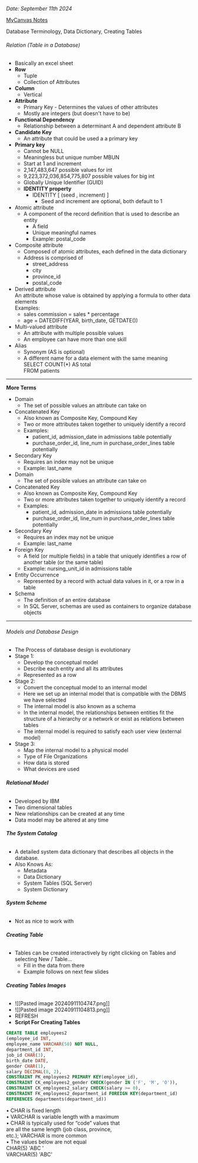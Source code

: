 *Date: September 11th 2024*

[MyCanvas Notes](https://mycanvas.mohawkcollege.ca/courses/107243/files/20878080?module_item_id=5880239)

Database Terminology, 
Data Dictionary, 
Creating Tables

###### Relation (Table in a Database)
- Basically an excel sheet 
- **Row**
	- Tuple
	- Collection of Attributes 
- **Column**
	- Vertical 
- **Attribute**
	- Primary Key - Determines the values of other attributes
	- Mostly are integers (but doesn't have to be)
- **Functional Dependency**
	- Relationship between a determinant A and dependent attribute B
- **Candidate Key**
	- An attribute that could be used a a primary key 
- **Primary key**
	- Cannot be NULL
	- Meaningless but unique number MBUN
	- Start at 1 and increment 
	- 2,147,483,647 possible values for int
	- 9,223,372,036,854,775,807 possible values for big int
	- Globally Unique Identifier (GUID)
	- **IDENTITY property** 
		- IDENTITY [ (seed , increment) ]  
			- Seed and increment are optional, both default to 1
- Atomic attribute  
	- A component of the record definition that is used to describe an entity  
		- A field  
		- Unique meaningful names  
		- Example: postal_code  
 - Composite attribute  
	- Composed of atomic attributes, each defined in the data dictionary  
	- Address is comprised of  
		- street_address  
		- city  
		- province_id  
		- postal_code
- Derived attribute  
	An attribute whose value is obtained by applying a formula to other data elements  
	Examples:  
	- sales commission = sales * percentage  
	- age = DATEDIFF(YEAR, birth_date, GETDATE())  
- Multi-valued attribute  
	- An attribute with multiple possible values  
	- An employee can have more than one skill  
- Alias  
	- Synonym (AS is optional)  
	- A different name for a data element with the same meaning  
	SELECT COUNT(*) AS total  
	FROM patients

---

**More Terms**
- Domain  
	- The set of possible values an attribute can take on  
- Concatenated Key  
	- Also known as Composite Key, Compound Key  
	- Two or more attributes taken together to uniquely identify a record  
	- Examples:  
		-  patient_id, admission_date in admissions table potentially  
		- purchase_order_id, line_num in purchase_order_lines table potentially  
- Secondary Key  
	- Requires an index may not be unique  
	- Example: last_name
- Domain  
	- The set of possible values an attribute can take on  
- Concatenated Key  
	- Also known as Composite Key, Compound Key  
	- Two or more attributes taken together to uniquely identify a record  
	- Examples:  
		- patient_id, admission_date in admissions table potentially  
		- purchase_order_id, line_num in purchase_order_lines table potentially  
- Secondary Key  
	- Requires an index may not be unique  
	- Example: last_name
- Foreign Key  
	- A field (or multiple fields) in a table that uniquely identifies a row of another table (or the same table)  
	- Example: nursing_unit_id in admissions table  
- Entity Occurrence  
	- Represented by a record with actual data values in it, or a row in a table  
- Schema  
	- The definition of an entire database  
	- In SQL Server, schemas are used as containers to organize database objects

---
###### Models and Database Design
- The Process of database design is evolutionary 
- Stage 1:
	- Develop the conceptual model
	- Describe each entity and all its attributes 
	- Represented as a row 
- Stage 2:
	- Convert the conceptual model to an internal model 
	- Here we set up an internal model that is compatible with the DBMS we have selected  
	- The internal model is also known as a schema  
	- In the internal model, the relationships between entities fit the structure of a hierarchy or a network or exist as relations between tables  
	- The internal model is required to satisfy each user view (external model)
- Stage 3:
	- Map the internal model to a physical model 
	- Type of File Organizations
	- How data is stored 
	- What devices are used 

###### **Relational Model**
- Developed by IBM
- Two dimensional tables
- New relationships can be created at any time
- Data model may be altered at any time 

###### **The System Catalog**
- A detailed system data dictionary that describes all objects in the database.
- Also Knows As:
	- Metadata
	- Data Dictionary
	- System Tables (SQL Server)
	- System Dictionary

###### **System Scheme**
- Not as nice to work with

###### **Creating Table**
- Tables can be created interactively by right clicking on Tables and selecting New / Table...  
	- Fill in the data from there  
	- Example follows on next few slides

###### **Creating Tables Images**
- ![[Pasted image 20240911104747.png]]
- ![[Pasted image 20240911104813.png]]
- REFRESH
- **Script For Creating Tables**
```sql
CREATE TABLE employees2  
(employee_id INT,  
employee_name VARCHAR(50) NOT NULL,  
department_id INT,  
job_id CHAR(3),  
birth_date DATE,  
gender CHAR(1),  
salary DECIMAL(8, 2),  
CONSTRAINT PK_employees2 PRIMARY KEY(employee_id),  
CONSTRAINT CK_employees2_gender CHECK(gender IN ('F', 'M', 'O')),  
CONSTRAINT CK_employees2_salary CHECK(salary >= 0),  
CONSTRAINT FK_employees2_department_id FOREIGN KEY(department_id)  
REFERENCES departments(department_id))
```

• CHAR is fixed length  
• VARCHAR is variable length with a maximum  
• CHAR is typically used for “code” values that  
are all the same length (job class, province,  
etc.); 
VARCHAR is more common  
• The values below are not equal  
CHAR(5) 'ABC '  
VARCHAR(5) 'ABC'